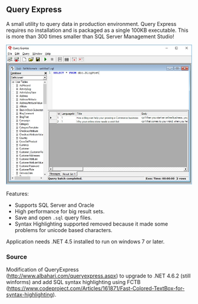 ## Query Express
A small utility to query data in production environment. Query Express requires no installation and is packaged as a single 100KB executable. This is more than 300 times smaller than SQL Server Management Studio!

![Query Express Screenshot](/src/docs/images/screenshot.jpg?raw=true "Query Express Screenshot")

Features:
* Supports SQL Server and Oracle
* High performance for big result sets.
* Save and open `.sql` query files.
* Syntax Highlighting supported removed because it made some problems for unicode based characters.

Application needs .NET 4.5 installed to run on windows 7 or later.

### Source
Modification of QueryExpress (http://www.albahari.com/queryexpress.aspx) to upgrade to .NET 4.6.2 (still winforms) and add SQL syntax highlighting using FCTB (https://www.codeproject.com/Articles/161871/Fast-Colored-TextBox-for-syntax-highlighting).
